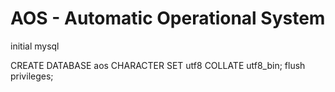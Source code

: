 AOS - Automatic Operational System
===========================================================

initial mysql

CREATE DATABASE aos CHARACTER SET utf8 COLLATE utf8_bin;
flush privileges;
